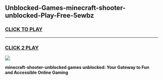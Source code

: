 
## Unblocked-Games-minecraft-shooter-unblocked-Play-Free-5ewbz
<h3>
<a href="https://premium76.site?title=minecraft-shooter-unblocked&ref=19M">CLICK TO PLAY</a></h3>
<hr>

<h3>
<a href="https://premium76.site?title=minecraft-shooter-unblocked&ref=19M">CLICK 2 PLAY</a>
  
</h3>

<a href="https://premium76.site?title=minecraft-shooter-unblocked&ref=19M"><img src="https://clearcache.store/games.png"></a>


**minecraft-shooter-unblocked games unblocked: Your Gateway to Fun and Accessible Online Gaming**
